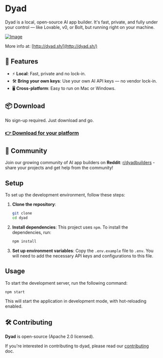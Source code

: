 # Dyad

Dyad is a local, open-source AI app builder. It's fast, private, and fully under your control — like Lovable, v0, or Bolt, but running right on your machine.

[![Image](https://github.com/user-attachments/assets/f6c83dfc-6ffd-4d32-93dd-4b9c46d17790)](http://dyad.sh/)

More info at: [http://dyad.sh/](http://dyad.sh/)

## 🚀 Features

- ⚡️ **Local**: Fast, private and no lock-in.
- 🛠 **Bring your own keys**: Use your own AI API keys — no vendor lock-in.
- 🖥️ **Cross-platform**: Easy to run on Mac or Windows.

## 📦 Download

No sign-up required. Just download and go.

### [👉 Download for your platform](https://www.dyad.sh/#download)

## 🤝 Community

Join our growing community of AI app builders on **Reddit**: [r/dyadbuilders](https://www.reddit.com/r/dyadbuilders/) - share your projects and get help from the community!

## Setup

To set up the development environment, follow these steps:

1.  **Clone the repository**:
    ```bash
    git clone 
    cd dyad
    ```

2.  **Install dependencies**:
    This project uses `npm`. To install the dependencies, run:
    ```bash
    npm install
    ```

3.  **Set up environment variables**:
    Copy the `.env.example` file to `.env`. You will need to add the necessary API keys and configurations to this file.

## Usage

To start the development server, run the following command:

```bash
npm start
```

This will start the application in development mode, with hot-reloading enabled.

## 🛠️ Contributing

**Dyad** is open-source (Apache 2.0 licensed).

If you're interested in contributing to dyad, please read our [contributing](./CONTRIBUTING.md) doc.
